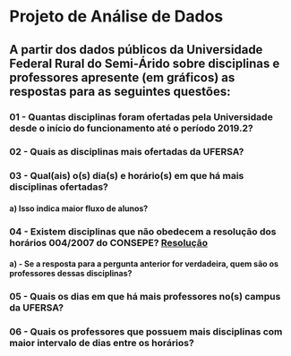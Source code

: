 #  Projeto de Análise de Dados

## A partir dos dados públicos da Universidade Federal Rural do Semi-Árido sobre disciplinas e professores apresente (em gráficos) as respostas para as seguintes questões:

### 01 - Quantas disciplinas foram ofertadas pela Universidade desde o início do funcionamento até o período 2019.2?


### 02 - Quais as disciplinas mais ofertadas da UFERSA?


### 03 - Qual(ais) o(s) dia(s) e horário(s) em que há mais disciplinas ofertadas?

#### a) Isso indica maior fluxo de alunos?


### 04 - Existem disciplinas que não obedecem a resolução dos horários 004/2007 do CONSEPE? [Resolução](https://documentos.ufersa.edu.br/wp-content/uploads/sites/79/arquivos/consepe/2007/RESOLUCAO_004_CONSEPE_2007_Normas_Regul_Horarios.pdf)

#### a) - Se a resposta para a pergunta anterior for verdadeira, quem são os professores dessas disciplinas?


### 05 - Quais os dias em que há mais professores no(s) campus da UFERSA?


### 06 - Quais os professores que possuem mais disciplinas com maior intervalo de dias entre os horários?
